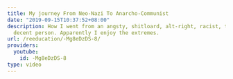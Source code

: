 ```yaml
---
title: My journey From Neo-Nazi To Anarcho-Communist
date: "2019-09-15T10:37:52+08:00"
description: How I went from an angsty, shitloard, alt-right, racist, to a radically
  decent person. Apparently I enjoy the extremes.
url: /reeducation/-Mg8eDzDS-8/
providers:
  youtube:
    id: -Mg8eDzDS-8
type: video
---
```

